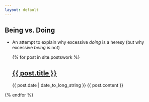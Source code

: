 ```yaml
---
layout: default
---
```


## Being vs. Doing
- An attempt to explain why excessive <em>doing</em> is a heresy (but why excessive <em>being</em> is not)

  {% for post in site.postswork %}
  <article>
    <h2>
      <a href="{{ post.url }}">
        {{ post.title }}
      </a>
    </h2>
    <time datetime="{{ post.date | date: "%Y-%m-%d" }}">{{ post.date | date_to_long_string }}</time>
    {{ post.content }}
  </article>
{% endfor %}
